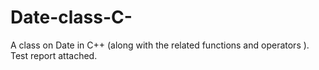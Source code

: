 # Date-class-C-
A class on Date in C++ (along with the related functions and operators ). Test report attached.
